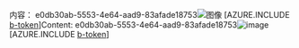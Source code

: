 <span data-ttu-id="e08c0-101">内容： e0db30ab-5553-4e64-aad9-83afade18753![图像](2d5522d7-cfbc-41b9-b0fb-018a88eee643.png)
[AZURE.INCLUDE [b-token](471e76b1-001e-4bc8-b5b0-8b228411e908.md)]</span><span class="sxs-lookup"><span data-stu-id="e08c0-101">Content: e0db30ab-5553-4e64-aad9-83afade18753![image](2d5522d7-cfbc-41b9-b0fb-018a88eee643.png)
[AZURE.INCLUDE [b-token](471e76b1-001e-4bc8-b5b0-8b228411e908.md)]</span></span>
